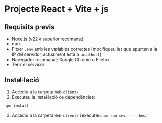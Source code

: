 # Projecte React + Vite + js

## Requisits previs

- Node.js (v22 o superior recomanat)
- npm
- Fitxer `.env` amb les variables correctes (modifiqueu les que apunten a la IP del servidor, actualment està a `localhost`)
- Navegador recomanat: Google Chrome o Firefox
- Tenir el servidor

## Instal·lació

1. Accediu a la carpeta `Web-client/`
2. Executeu la instal·lació de dependències:

```bash
npm install
```

3. Accediu a la carpeta `Web-client/` i executeu `npm run dev -- --host`
